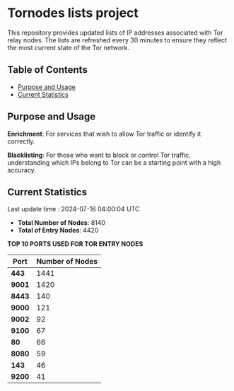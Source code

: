 # Tornodes lists project

This repository provides updated lists of IP addresses associated with Tor relay nodes. The lists are refreshed every 30 minutes to ensure they reflect the most current state of the Tor network.

## Table of Contents

- [Purpose and Usage](#purpose-and-usage)
- [Current Statistics](#current-statistics)


## Purpose and Usage

**Enrichment**: For services that wish to allow Tor traffic or identify it correctly.

**Blacklisting**: For those who want to block or control Tor traffic, understanding which IPs belong to Tor can be a starting point with a high accuracy.

## Current Statistics

Last update time : 2024-07-16 04:00:04 UTC

- **Total Number of Nodes**: 8140
- **Total of Entry Nodes**: 4420

**TOP 10 PORTS USED FOR TOR ENTRY NODES**

| **Port** | **Number of Nodes** |
|------|-----------------|
| **443**   | 1441  |
| **9001**   | 1420  |
| **8443**   | 140  |
| **9000**   | 121  |
| **9002**   | 92  |
| **9100**   | 67  |
| **80**   | 66  |
| **8080**   | 59  |
| **143**   | 46  |
| **9200**   | 41  |

